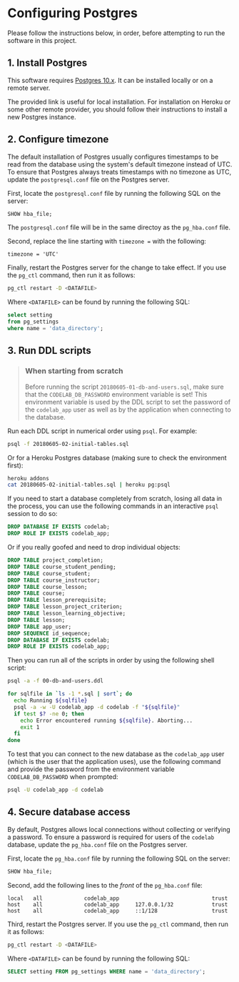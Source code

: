 # Configuring Postgres

Please follow the instructions below, in order, before attempting to run the
software in this project.

## 1. Install Postgres

This software requires [Postgres 10.x](https://www.postgresql.org/download/).
It can be installed locally or on a remote server.

The provided link is useful for local installation. For installation on Heroku
or some other remote provider, you should follow their instructions to install
a new Postgres instance.

## 2. Configure timezone

The default installation of Postgres usually configures timestamps to be read
from the database using the system's default timezone instead of UTC. To ensure
that Postgres always treats timestamps with no timezone as UTC, update the
`postgresql.conf` file on the Postgres server.

First, locate the `postgresql.conf` file by running the following SQL on the
server:

``` sql
SHOW hba_file;
```

The `postgresql.conf` file will be in the same directoy as the `pg_hba.conf`
file.

Second, replace the line starting with `timezone =` with the following:

```
timezone = 'UTC'
```

Finally, restart the Postgres server for the change to take effect. If you use
the `pg_ctl` command, then run it as follows:

``` sh
pg_ctl restart -D <DATAFILE>
```

Where `<DATAFILE>` can be found by running the following SQL:

``` sql
select setting
from pg_settings
where name = 'data_directory';
```

## 3. Run DDL scripts

> ### When starting from scratch
>
> Before running the script `20180605-01-db-and-users.sql`,
> make sure that the `CODELAB_DB_PASSWORD` environment variable is set! This
> environment variable is used by the DDL script to set the password of the
> `codelab_app` user as well as by the application when connecting to the
> database.

Run each DDL script in numerical order using `psql`. For example:

``` sh
psql -f 20180605-02-initial-tables.sql
```

Or for a Heroku Postgres database (making sure to check the environment first):

``` sh
heroku addons
cat 20180605-02-initial-tables.sql | heroku pg:psql
```

If you need to start a database completely from scratch, losing all data in the
process, you can use the following commands in an interactive `psql` session to
do so:

``` sql
DROP DATABASE IF EXISTS codelab;
DROP ROLE IF EXISTS codelab_app;
```

Or if you really goofed and need to drop individual objects:

``` sql
DROP TABLE project_completion;
DROP TABLE course_student_pending;
DROP TABLE course_student;
DROP TABLE course_instructor;
DROP TABLE course_lesson;
DROP TABLE course;
DROP TABLE lesson_prerequisite;
DROP TABLE lesson_project_criterion;
DROP TABLE lesson_learning_objective;
DROP TABLE lesson;
DROP TABLE app_user;
DROP SEQUENCE id_sequence;
DROP DATABASE IF EXISTS codelab;
DROP ROLE IF EXISTS codelab_app;
```

Then you can run all of the scripts in order by using the following shell
script:

``` sh
psql -a -f 00-db-and-users.ddl

for sqlfile in `ls -1 *.sql | sort`; do
  echo Running ${sqlfile}
  psql -a -w -U codelab_app -d codelab -f "${sqlfile}"
  if test $? -ne 0; then
    echo Error encountered running ${sqlfile}. Aborting...
    exit 1
  fi
done
```

To test that you can connect to the new database as the `codelab_app` user
(which is the user that the application uses), use the following command and
provide the password from the environment variable `CODELAB_DB_PASSWORD` when
prompted:

``` sh
psql -U codelab_app -d codelab
```

## 4. Secure database access

By default, Postgres allows local connections without collecting or verifying
a password. To ensure a password is required for users of the `codelab`
database, update the `pg_hba.conf` file on the Postgres server.

First, locate the `pg_hba.conf` file by running the following SQL on the server:

``` sql
SHOW hba_file;
```

Second, add the following lines to the _front_ of the `pg_hba.conf` file:

```
local   all             codelab_app                             trust
host    all             codelab_app     127.0.0.1/32            trust
host    all             codelab_app     ::1/128                 trust
```

Third, restart the Postgres server. If you use the `pg_ctl` command, then
run it as follows:

``` sh
pg_ctl restart -D <DATAFILE>
```

Where `<DATAFILE>` can be found by running the following SQL:

``` sql
SELECT setting FROM pg_settings WHERE name = 'data_directory';
```
